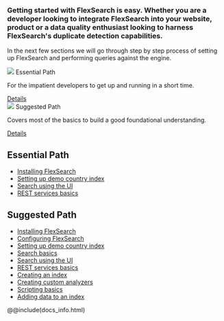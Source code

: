 <h3 class="subheader">
Getting started with FlexSearch is easy. Whether you are a developer looking to
integrate FlexSearch into your website, product or a data quality enthusiast
looking to harness FlexSearch's duplicate detection capabilities.
</h3>

In the next few sections we will go through step by step process of setting up
FlexSearch and performing queries against the engine.

<div class="row">
    <div class="col-md-6">
        <div class="card">
            <div class="card-image">
                <img src="/img/material/mb-bg-fb-05.jpg">
                <span class="card-title black">Essential Path</span>
            </div>
            <div class="card-content">
                <p>For the impatient developers to get up and running in a short time.</p>
            </div>
            <div class="card-action">
                <a href="#essential-path">Details</a>
            </div>
        </div>
    </div>
    <div class="col-md-6">
        <div class="card">
            <div class="card-image">
                <img src="/img/material/mb-bg-fb-02.jpg">
                <span class="card-title black">Suggested Path</span>
            </div>
            <div class="card-content">
                <p>Covers most of the basics to build a good foundational understanding.</p>
            </div>
            <div class="card-action">
                <a href="#suggested-path">Details</a>
            </div>
        </div>
    </div>
</div>

## Essential Path
* [Installing FlexSearch](installation)
* [Setting up demo country index](setting-up-demo)
* [Search using the UI](search-ui)
* [REST services basics](rest-basics)

## Suggested Path
* [Installing FlexSearch](installation)
* [Configuring FlexSearch](configuration)
* [Setting up demo country index](setting-up-demo)
* [Search basics](search-basics)
* [Search using the UI](search-ui)
* [REST services basics](rest-basics)
* [Creating an index](creating-an-index)
* [Creating custom analyzers](creating-custom-analyzers)
* [Scripting basics](scripting-basics)
* [Adding data to an index](creating-an-index)

@@include(docs_info.html)
